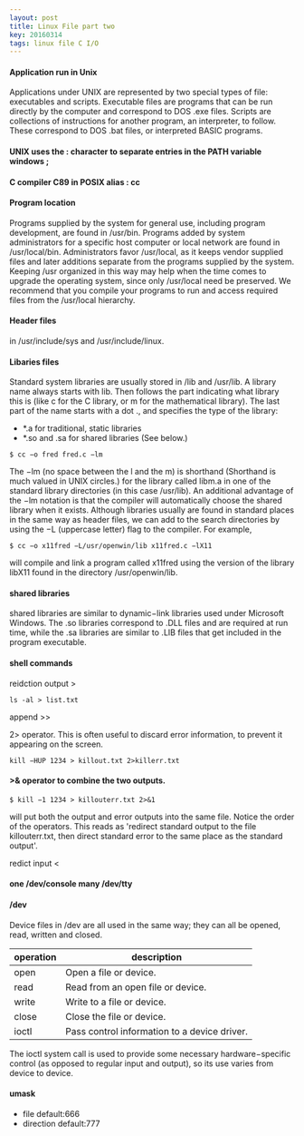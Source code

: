 ```yaml
---
layout: post
title: Linux File part two 
key: 20160314
tags: linux file C I/O
---
```


#### Application run in Unix

Applications under UNIX are represented by two special types of file: executables and scripts. Executable
files are programs that can be run directly by the computer and correspond to DOS .exe files. Scripts are
collections of instructions for another program, an interpreter, to follow. These correspond to DOS .bat files,
or interpreted BASIC programs.

#### UNIX uses the : character to separate entries in the PATH variable windows ;

#### C compiler C89 in POSIX alias : cc

#### Program location

Programs supplied by the system for general use, including program development, are found in /usr/bin. Programs added by system administrators for a specific host computer or local network are found in /usr/local/bin. Administrators favor /usr/local, as it keeps vendor supplied files and later additions separate from the programs supplied by the system. Keeping /usr organized in this way may help when the time comes to upgrade the operating system, since only /usr/local need be preserved. We recommend that you compile your programs to run and access required files from the /usr/local hierarchy.

#### Header files

in /usr/include/sys and /usr/include/linux.

#### Libaries files

Standard system libraries are usually stored in /lib and /usr/lib. A library name always starts with lib. Then follows the part indicating what library this is (like c for the C
library, or m for the mathematical library). The last part of the name starts with a dot ., and specifies the type
of the library:
- *.a for traditional, static libraries
- *.so and .sa for shared libraries (See below.)

```
$ cc −o fred fred.c −lm
```

The −lm (no space between the l and the m) is shorthand (Shorthand is much valued in UNIX circles.) for the
library called libm.a in one of the standard library directories (in this case /usr/lib). An additional advantage of
the −lm notation is that the compiler will automatically choose the shared library when it exists.
Although libraries usually are found in standard places in the same way as header files, we can add to the
search directories by using the −L (uppercase letter) flag to the compiler. For example,

```
$ cc −o x11fred −L/usr/openwin/lib x11fred.c −lX11
```

will compile and link a program called x11fred using the version of the library libX11 found in the directory
/usr/openwin/lib.

#### shared libraries

shared libraries are similar to dynamic−link libraries used under Microsoft Windows. The .so
libraries correspond to .DLL files and are required at run time, while the .sa libraries are similar to .LIB files
that get included in the program executable.

#### shell commands

reidction output >

```
ls -al > list.txt
```
append >>

2> operator. This is often useful to discard error information, to prevent it appearing on the screen.

```
kill −HUP 1234 > killout.txt 2>killerr.txt
```

#### >& operator to combine the two outputs.

```
$ kill −1 1234 > killouterr.txt 2>&1
```

will put both the output and error outputs into the same file. Notice the order of the operators. This reads as
'redirect standard output to the file killouterr.txt, then direct standard error to the same place as the standard
output'.

redict input <

#### one /dev/console many /dev/tty

#### /dev

Device files in /dev are all used in the same way; they can all be opened, read, written and closed.

| operation | description|
|---|---|
| open| Open a file or device.|
| read| Read from an open file or device.|
| write|Write to a file or device.|
| close|Close the file or device.|
| ioctl|Pass control information to a device driver.|

The ioctl system call is used to provide some necessary hardware−specific control (as opposed to regular input and output), so its use varies from device to device.

#### umask
- file default:666
- direction default:777